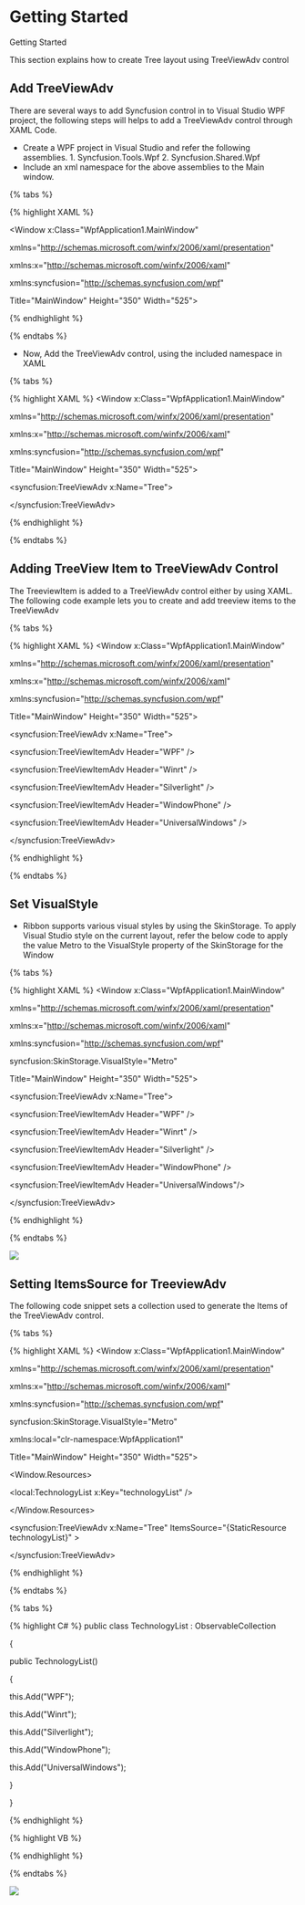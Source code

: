 # Getting Started

Getting Started

This section explains how to create Tree layout using TreeViewAdv control

## Add TreeViewAdv

There are several ways to add Syncfusion control in to Visual Studio WPF project, the following steps will helps to add a TreeViewAdv control through XAML Code.

* Create a WPF project in Visual Studio and refer the following assemblies.
      1. Syncfusion.Tools.Wpf
      2. Syncfusion.Shared.Wpf
* Include an xml namespace for the above assemblies to the Main window.

{% tabs %}

{% highlight XAML %}

<Window x:Class="WpfApplication1.MainWindow"

xmlns="http://schemas.microsoft.com/winfx/2006/xaml/presentation"

xmlns:x="http://schemas.microsoft.com/winfx/2006/xaml"

xmlns:syncfusion="http://schemas.syncfusion.com/wpf"

Title="MainWindow" Height="350" Width="525">

</Window>

{% endhighlight %}

{% endtabs %}

* Now, Add the TreeViewAdv control, using the included namespace in XAML

{% tabs %}

{% highlight XAML %}
<Window x:Class="WpfApplication1.MainWindow"

xmlns="http://schemas.microsoft.com/winfx/2006/xaml/presentation"

xmlns:x="http://schemas.microsoft.com/winfx/2006/xaml"

xmlns:syncfusion="http://schemas.syncfusion.com/wpf"

Title="MainWindow" Height="350" Width="525">

<Grid>

<syncfusion:TreeViewAdv x:Name="Tree">

</syncfusion:TreeViewAdv>

</Grid>

</Window>

{% endhighlight %}

{% endtabs %}

## Adding TreeView Item to TreeViewAdv Control

The TreeviewItem is added to a TreeViewAdv control either by using XAML. The following code example lets you to create and add treeview items to the TreeViewAdv

{% tabs %}

{% highlight XAML %}
<Window x:Class="WpfApplication1.MainWindow"

xmlns="http://schemas.microsoft.com/winfx/2006/xaml/presentation"

xmlns:x="http://schemas.microsoft.com/winfx/2006/xaml"

xmlns:syncfusion="http://schemas.syncfusion.com/wpf"

Title="MainWindow" Height="350" Width="525">

<Grid>

<syncfusion:TreeViewAdv x:Name="Tree">

<syncfusion:TreeViewItemAdv Header="WPF" />

<syncfusion:TreeViewItemAdv Header="Winrt" />

<syncfusion:TreeViewItemAdv Header="Silverlight" />

<syncfusion:TreeViewItemAdv Header="WindowPhone" />

<syncfusion:TreeViewItemAdv Header="UniversalWindows" />

</syncfusion:TreeViewAdv>

</Grid>

</Window>


{% endhighlight %}

{% endtabs %}

## Set VisualStyle

* Ribbon supports various visual styles by using the SkinStorage. To apply Visual Studio style on the current layout, refer the below code to apply the value Metro to the VisualStyle property of the SkinStorage for the Window

{% tabs %}

{% highlight XAML %}
<Window x:Class="WpfApplication1.MainWindow"

xmlns="http://schemas.microsoft.com/winfx/2006/xaml/presentation"

xmlns:x="http://schemas.microsoft.com/winfx/2006/xaml"

xmlns:syncfusion="http://schemas.syncfusion.com/wpf"

syncfusion:SkinStorage.VisualStyle="Metro"

Title="MainWindow" Height="350" Width="525">

<Grid>

<syncfusion:TreeViewAdv x:Name="Tree">

<syncfusion:TreeViewItemAdv Header="WPF" />

<syncfusion:TreeViewItemAdv Header="Winrt" />

<syncfusion:TreeViewItemAdv Header="Silverlight" />

<syncfusion:TreeViewItemAdv Header="WindowPhone" />

<syncfusion:TreeViewItemAdv Header="UniversalWindows"/>

</syncfusion:TreeViewAdv>

</Grid>

</Window>


{% endhighlight %}

{% endtabs %}

![](Getting_Started_images/Getting_Started_img1.jpeg)


## Setting ItemsSource for TreeviewAdv

The following code snippet sets a collection used to generate the Items of the TreeViewAdv control.

{% tabs %}

{% highlight XAML %}
<Window x:Class="WpfApplication1.MainWindow"

xmlns="http://schemas.microsoft.com/winfx/2006/xaml/presentation"

xmlns:x="http://schemas.microsoft.com/winfx/2006/xaml"

xmlns:syncfusion="http://schemas.syncfusion.com/wpf"

syncfusion:SkinStorage.VisualStyle="Metro"

xmlns:local="clr-namespace:WpfApplication1"

Title="MainWindow" Height="350" Width="525">

<Window.Resources>

<local:TechnologyList x:Key="technologyList" />

</Window.Resources>

<Grid>

<syncfusion:TreeViewAdv x:Name="Tree" ItemsSource="{StaticResource technologyList}" >

</syncfusion:TreeViewAdv>

</Grid>

</Window>


{% endhighlight %}

{% endtabs %}


{% tabs %}

{% highlight C# %}
public class TechnologyList : ObservableCollection<string>

{

public TechnologyList()

{

this.Add("WPF");

this.Add("Winrt");

this.Add("Silverlight");

this.Add("WindowPhone");

this.Add("UniversalWindows");

}

}


{% endhighlight %}

{% highlight VB %}

{% endhighlight %}

{% endtabs %}  

![](Getting_Started_images/Getting_Started_img2.jpeg)


